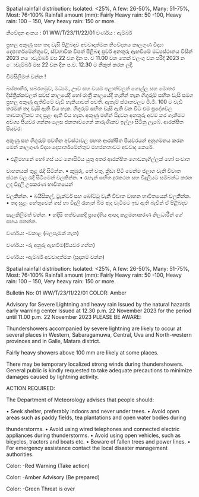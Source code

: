 Spatial rainfall distribution: Isolated: <25%, A few: 26-50%, Many: 51-75%, Most: 76-100% Rainfall amount (mm): Fairly Heavy rain: 50 -100, Heavy rain: 100 – 150, Very heavy rain: 150 or more.

නිවේදන අංකය : 01 WW/T/23/11/22/01 වර්ණය : ඇම්බර්

ප්‍රභල අකුණු සහ තද වැසි පිළිබඳව අවවාදාත්මක නිවේදනය කාලගුණ විද්‍යා දෙපාර්තමේන්තුවේ, ස්වභාවික විපත් පිළිබඳ පූර්ව අනතුරු ඇඟවීමේ මධ්‍යස්ථානය විසින් 2023 න ොවැම්බර් මස 22 වන දින ප. ව 11.00 වන තෙක් වලංගු වන පරිදි 2023 න ොවැම්බර් මස 22 වන දින ප.ව. 12.30 ට නිකුත් කරන ලදී.

විමසිලිමත් වන්න !

බස්නාහිර, සබරගමුව, මධ්‍යම, ඌව සහ වයඹ පළාත්වලත් ගොල්ල සහ මොතර දිස්ත්‍රික්කවලත් සවස් කාලයේදී හෝ රාත්‍රී කාලයේදී තැනින් තැන ගිගුරුම් සහිත වැසි සමග ප්‍රභල අකුණු ඇතිවීමේ වැඩි හැකියාවක් පවතී. ඇතැම් ස්ථානවලට මි.මී. 100 ට වැඩි තරමක් තද වැසි ඇති විය හැක. ගිගුරුම් සහිත වැසි ඇති වන විට එම ප්‍රදේශවල තාවකාලිකව තද සුළං ඇති විය හැක. අකුණු මඟින් සිදුවන අනතුරු අවම කර ගැනීමට අවශ්‍ය පියවර ගන්නා ලෙස ජනතාවගෙන් කාරුණිකව ඉල්ලා සිටිනු ලැබේ. ආරක්ෂිත පියවර:

අකුණු සහ ගිගුරුම් පවතින අවස්ථාවල පහත ආරක්ෂිත පියවරයන් අනුගමනය කරන මෙන් කාලගුණ විද්‍යා දෙපාර්තමේන්තුව මහජනතාවට අවවාද කෙරේ.

• එළිමහනේ හෝ ගස් යට නොසිටිය යුතු අතර ආරක්ෂිත ගොඩනැගිල්ලක් හෝ සංවෘත

වාහනයක් තුළ රැදී සිටින්න. • කුඹුරු, තේ වතු, ක්‍රීඩා පිටි මෙන්ම ජලාශ වැනි විවෘත ස්ථන වල රැදී සිටීමෙන් වලකින්න. • රැහැන් සහිත දුරකථන සහ විදුලියට සම්බන්ධ කරන ලද විදුලි උපකරණ භාවිතයෙන්

වලකින්න. • බයිසිකල්, ට්‍රැක්ටර් සහ බෝට්ටු වැනි විවෘත වාහන භාවිතයෙන් වලකින්න. • තද සුළං හේතුවෙන් ගස් හා විදුලි රැහැන් බිම ඇද වැටීමට ඉඩ ඇති බැවින් ඒ පිළිබදව

සැලකිලිමත් වන්න. • හදිසි තත්වයකදී ප්‍රාදේශීය ආපදා කළමනාකරණ නිලධාරීන් ගේ සහය පතන්න.

වර්ණය: -වකාළ (බලපෑමක් නැත)

වර්ණය: -රු අනුරු ඇඟවීම(පියවර ගන්න)

වර්ණය: -ඇම්බර් අවවාදාත්මක (සූදානම් වන්න)

Spatial rainfall distribution: Isolated: <25%, A few: 26-50%, Many: 51-75%, Most: 76-100% Rainfall amount (mm): Fairly Heavy rain: 50 -100, Heavy rain: 100 – 150, Very heavy rain: 150 or more.

Bulletin No: 01 WW/T/23/11/22/01 COLOR: Amber

Advisory for Severe Lightning and heavy rain Issued by the natural hazards early warning center Issued at 12.30 p.m. 22 November 2023 for the period until 11.00 p.m. 22 November 2023 PLEASE BE AWARE:

Thundershowers accompanied by severe lightning are likely to occur at several places in Western, Sabaragamuwa, Central, Uva and North-western provinces and in Galle, Matara district.

Fairly heavy showers above 100 mm are likely at some places.

There may be temporary localized strong winds during thundershowers. General public is kindly requested to take adequate precautions to minimize damages caused by lightning activity.

ACTION REQUIRED:

The Department of Meteorology advises that people should:

• Seek shelter, preferably indoors and never under trees. • Avoid open areas such as paddy fields, tea plantations and open water bodies during

thunderstorms. • Avoid using wired telephones and connected electric appliances during thunderstorms. • Avoid using open vehicles, such as bicycles, tractors and boats etc. • Beware of fallen trees and power lines. • For emergency assistance contact the local disaster management authorities.

Color: -Red Warning (Take action)

Color: -Amber Advisory (Be prepared)

Color: -Green Threat is over